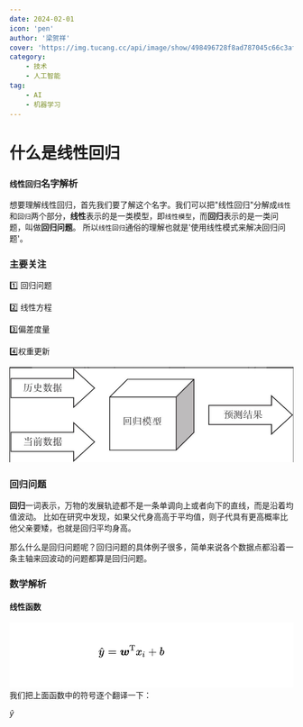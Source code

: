 ```yaml
---
date: 2024-02-01
icon: 'pen'
author: '梁贺祥'
cover: 'https://img.tucang.cc/api/image/show/498496728f8ad787045c66c3af161ab1'
category:
    - 技术
    - 人工智能
tag:
    - AI
    - 机器学习
---
```


# 什么是线性回归
### `线性回归`名字解析
想要理解线性回归，首先我们要了解这个名字。我们可以把"线性回归"分解成`线性`和`回归`两个部分，**线性**表示的是一类模型，即`线性模型`，而**回归**表示的是一类问题，叫做**回归问题**。
所以`线性回归`通俗的理解也就是'使用线性模式来解决回归问题'。

### 主要关注
:one: 回归问题

:two: 线性方程

:three:偏差度量

:four:权重更新

<img src="https://raw.githubusercontent.com/lianghexiang/picgo-picture/main/vuepress/2024-03-25-gJfaPb.png" title="回归模型训练示意图" alt="回归模型训练示意图"/>

### 回归问题
**回归**一词表示，万物的发展轨迹都不是一条单调向上或者向下的直线，而是沿着均值波动。
比如在研究中发现，如果父代身高高于平均值，则子代具有更高概率比他父亲要矮，也就是回归平均身高。

那么什么是回归问题呢？回归问题的具体例子很多，简单来说各个数据点都沿着一条主轴来回波动的问题都算是回归问题。


### 数学解析

#### 线性函数
![](https://raw.githubusercontent.com/lianghexiang/picgo-picture/main/vuepress/2024-03-30-zJRprv.png)
我们把上面函数中的符号逐个翻译一下：

$\hat{y}$

